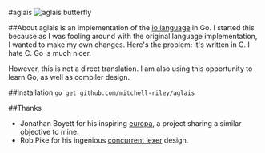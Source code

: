 #aglais
![aglais butterfly](http://butterfly-conservation.org/files/peacock-upperwing1_matt-berry-web.jpg)

##About
aglais is an implementation of the [io language](https://github.com/stevedekorte/io) in Go. I started this because as I was fooling around with the original language implementation, I wanted to make my own changes. Here's the problem: it's written in C. I hate C. Go is much nicer. 

However, this is not a direct translation. I am also using this opportunity to learn Go, as well as compiler design.

##Installation
`go get github.com/mitchell-riley/aglais`

##Thanks
* Jonathan Boyett for his inspiring [europa](https://github.com/saysjonathan/europa), a project sharing a similar objective to mine.
* Rob Pike for his ingenious [concurrent lexer](https://www.youtube.com/watch?v=HxaD_trXwRE) design.
